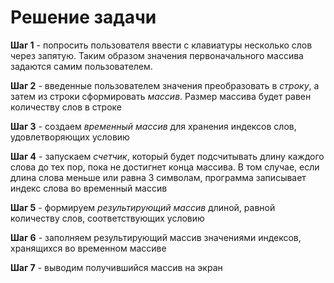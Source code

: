 # Решение задачи

**Шаг 1** - попросить пользователя ввести с клавиатуры несколько слов через запятую. Таким образом значения первоначального массива задаются самим пользователем.

**Шаг 2** - введенные пользователем значения преобразовать в *строку*, а затем из строки сформировать *массив*. Размер массива будет равен количеству слов в строке

**Шаг 3** - создаем *временный массив* для хранения индексов слов, удовлетворяющих условию

**Шаг 4** - запускаем *счетчик*, который будет подсчитывать длину каждого слова до тех пор, пока не достигнет конца массива. В том случае, если длина слова меньше или равна 3 символам, программа записывает индекс слова во временный массив

**Шаг 5** - формируем *результирующий массив* длиной, равной количеству слов, соответствующих условию

**Шаг 6** - заполняем результирующий массив значениями индексов, хранящихся во временном массиве

**Шаг 7** - выводим получившийся массив на экран